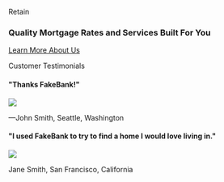 Retain
<section id="learnMore" class="panel">
  		<section class="inner-wrapper">
  			<h3>Quality Mortgage Rates and Services Built For You</h3>
  			<a href="about.html" class="button">Learn More About Us</a>
  		</section>
  		
  		
  		
Customer Testimonials
  					<section class="proofPoints">
  						<section class="proofPoint">
	  						<h4>"Thanks FakeBank!"</h4>
	  						<img src="images/proof_headshot_1.png" />
	  						<p>—John Smith, Seattle, Washington</p>
	  					</section>
  						<section class="proofPoint">
	  						<h4>"I used FakeBank to try to find a home I would love living in."</h4>
                <img src="images/proof_headshot_2.png" />
	  						<p>Jane Smith, San Francisco, California</p>
	  					</section>
  					</section>

